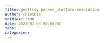 ```yaml
---
title: geoffrey-parker_platform-revolution
author: chiechie
mathjax: true
date: 2021-04-04 09:58:01
tags:
categories:
---
```

